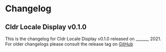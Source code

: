 # Changelog

## Cldr Locale Display v0.1.0

This is the changelog for Cldr Locale Display v0.1.0 released on ______, 2021.  For older changelogs please consult the release tag on [GitHub](https://github.com/elixir-cldr/cldr_locale_display/tags)

